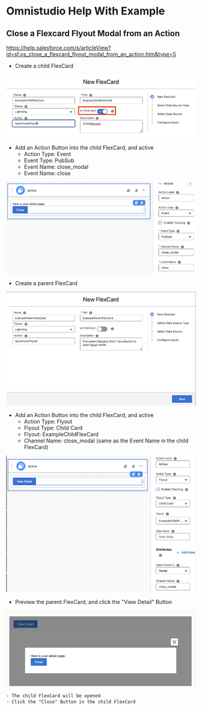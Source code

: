 # Omnistudio Help With Example

## Close a Flexcard Flyout Modal from an Action

https://help.salesforce.com/s/articleView?id=sf.os_close_a_flexcard_flyout_modal_from_an_action.htm&type=5


- Create a child FlexCard

![Create a child FlexCard](example/closeFlyoutModal/CreateChildFlexCard.png)
- Add an Action Button into the child FlexCard, and active
    - Action Type: Event
    - Event Type: PubSub
    - Event Name: close_modal
    - Event Name: close

![Add an Action Button into the child FlexCard](example/closeFlyoutModal/AddActionButtonIntoChildFlexCard.png)

- Create a parent FlexCard

![Create a parent FlexCard](example/closeFlyoutModal/CreateParentFlexCard.png)

- Add an Action Button into the child FlexCard, and active
    - Action Type: Flyout
    - Flyout Type: Child Card
    - Flyout: ExampleChildFlexCard
    - Channel Name: close_modal (same as the Event Name in the child FlexCard)


![Add an Action Button into the parent FlexCard](example/closeFlyoutModal/AddActionButtonIntoParentFlexCard.png)

- Preview the parent FlexCard, and click the "View Detail" Button

![Preview the parent FlexCard](example/closeFlyoutModal/PreviewTheParent.png)

    - The child FlexCard will be opened
    - Click the "Close" Button in the child FlexCard